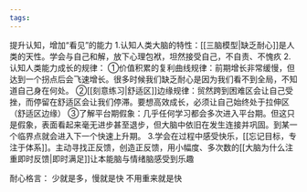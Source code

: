 ```yaml
---
tags:
---
```

提升认知，增加“看见”的能力
1.认知人类大脑的特性：[[三脑模型|缺乏耐心]]是人类的天性。学会与自己和解，放下心理包袱，坦然接受自己，不自责、不愧疚
2.认知人类能力成长的规律：
①价值积累的复利曲线规律：前期增长非常缓慢，但达到一个拐点后会飞速增长。很多时候我们缺乏耐心是因为我们看不到全局，不知道自己身在何处。
②[[刻意练习|舒适区]]边缘规律：贸然跨到困难区会让自己受挫，而停留在舒适区会让我们停滞。要想高效成长，必须让自己始终处于拉伸区（舒适区边缘）
③了解平台期假象：几乎任何学习都会多次进入平台期。但这只是假象，表面看起来毫无进步甚至退步，但大脑中依旧在发生连接并巩固。到某一个临界点就会进入下一个快速上升期。
3.学会在过程中感受快乐，[[忘记目标，专注于体系]]。主动寻找正反馈，创造正反馈，用小幅度、多次数的[[大脑为什么注重即时反馈|即时满足]]让本能脑与情绪脑感受到乐趣


耐心格言：
少就是多，慢就是快
不用重来就是快
